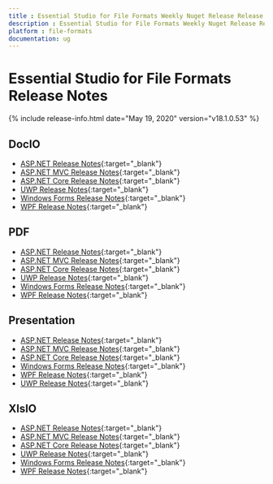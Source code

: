 ```yaml
---
title : Essential Studio for File Formats Weekly Nuget Release Release Notes  
description : Essential Studio for File Formats Weekly Nuget Release Release Notes  
platform : file-formats
documentation: ug
---
```


# Essential Studio for File Formats  Release Notes  

{% include release-info.html date="May 19, 2020" version="v18.1.0.53" %} 

## DocIO

* [ASP.NET Release Notes](/aspnet/release-notes/v18.1.0.53#docio){:target="_blank"}
* [ASP.NET MVC Release Notes](/aspnetmvc/release-notes/v18.1.0.53#docio){:target="_blank"}
* [ASP.NET Core Release Notes](/aspnet-core/release-notes/v18.1.0.53#docio){:target="_blank"}
* [UWP Release Notes](/uwp/release-notes/v18.1.0.53#docio){:target="_blank"}
* [Windows Forms Release Notes](/windowsforms/release-notes/v18.1.0.53#docio){:target="_blank"}
* [WPF Release Notes](/wpf/release-notes/v18.1.0.53#docio){:target="_blank"}


## PDF

* [ASP.NET Release Notes](/aspnet/release-notes/v18.1.0.53#pdf){:target="_blank"}
* [ASP.NET MVC Release Notes](/aspnetmvc/release-notes/v18.1.0.53#pdf){:target="_blank"}
* [ASP.NET Core Release Notes](/aspnet-core/release-notes/v18.1.0.53#pdf){:target="_blank"}
* [UWP Release Notes](/uwp/release-notes/v18.1.0.53#pdf){:target="_blank"}
* [Windows Forms Release Notes](/windowsforms/release-notes/v18.1.0.53#pdf){:target="_blank"}
* [WPF Release Notes](/wpf/release-notes/v18.1.0.53#pdf){:target="_blank"}


## Presentation

* [ASP.NET Release Notes](/aspnet/release-notes/v18.1.0.53#presentation){:target="_blank"}
* [ASP.NET MVC Release Notes](/aspnetmvc/release-notes/v18.1.0.53#presentation){:target="_blank"}
* [ASP.NET Core Release Notes](/aspnet-core/release-notes/v18.1.0.53#presentation){:target="_blank"}
* [Windows Forms Release Notes](/windowsforms/release-notes/v18.1.0.53#presentation){:target="_blank"}
* [WPF Release Notes](/wpf/release-notes/v18.1.0.53#presentation){:target="_blank"}
* [UWP Release Notes](/uwp/release-notes/v18.1.0.53#presentation){:target="_blank"}


## XlsIO

* [ASP.NET Release Notes](/aspnet/release-notes/v18.1.0.53#xlsio){:target="_blank"}
* [ASP.NET MVC Release Notes](/aspnetmvc/release-notes/v18.1.0.53#xlsio){:target="_blank"}
* [ASP.NET Core Release Notes](/aspnet-core/release-notes/v18.1.0.53#xlsio){:target="_blank"}
* [UWP Release Notes](/uwp/release-notes/v18.1.0.53#xlsio){:target="_blank"}
* [Windows Forms Release Notes](/windowsforms/release-notes/v18.1.0.53#xlsio){:target="_blank"}
* [WPF Release Notes](/wpf/release-notes/v18.1.0.53#xlsio){:target="_blank"}